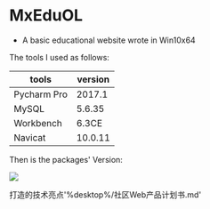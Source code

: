 # MxEduOL
- A basic educational website wrote in Win10x64

The tools I used as follows:

tools | version
----- | -----
Pycharm Pro|2017.1
MySQL |5.6.35
Workbench|6.3CE
Navicat|10.0.11

Then is the packages' Version:

<img src="https://github.com/zsdostar/MxEduOL/raw/master/image/vim-screenshot.jpg" />

打造的技术亮点'%desktop%/社区Web产品计划书.md'
